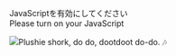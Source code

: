 JavaScriptを有効にしてください  
Please turn on your JavaScript

![](https://static.blahaj.zone/shonky/assets/transparent/Shonky.webp)Plushie shork, do do, dootdoot do-do. 🎶